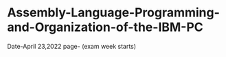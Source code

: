 # Assembly-Language-Programming-and-Organization-of-the-IBM-PC

Date-April 23,2022 page- (exam week starts)